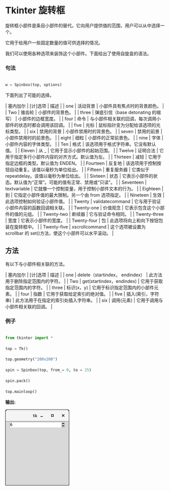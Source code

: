 # Tkinter 旋转框



旋转框小部件是条目小部件的替代。它向用户提供值的范围，用户可以从中选择一个。

它用于给用户一些固定数量的值可供选择的情况。

我们可以使用各种选项来装饰这个小部件。下面给出了使用自旋盒的语法。

### 句法

```py

w = Spinbox(top, options) 

```

下面列出了可能的选择。

| 塞内加尔 | [计]选项 | 描述 |
| one | 活动背景 | 小部件具有焦点时的背景颜色。 |
| Two | 锥齿轮 | 小部件的背景色。 |
| three | 弹底引信（base detonating 的缩写） | 小部件的边框宽度。 |
| four | 命令 | 与小部件相关联的回调，每次调用小部件的状态时都会调用该回调。 |
| five | 光标 | 鼠标指针变为分配给该选项的光标类型。 |
| six | 禁用的背景 | 小部件禁用时的背景色。 |
| seven | 禁用的前景 | 小部件禁用时的前景色。 |
| eight | 细粒 | 小部件的正常前景色。 |
| nine | 字体 | 小部件内容的字体类型。 |
| Ten | 格式 | 该选项用于格式字符串。它没有默认值。 |
| Eleven | 从 _ | 它用于显示小部件的起始范围。 |
| Twelve | 证明合法 | 它用于指定多行小部件内容的对齐方式。默认值为左。 |
| Thirteen | 减轻 | 它用于指定边框的类型。默认值为 ENDEN。 |
| Fourteen | 反复地 | 该选项用于控制按钮自动重复。该值以毫秒为单位给出。 |
| Fifteen | 重复服务器 | 它类似于 repeatdelay。该值以毫秒为单位给出。 |
| Sixteen | 状态 | 它表示小部件的状态。默认值为“正常”。可能的值有正常、禁用或“只读”。 |
| Seventeen | textvariable | 它就像一个控制变量，用于控制小部件文本的行为。 |
| Eighteen | 到 | 它指定小部件值的最大限制。另一个由 from 选项指定。 |
| Nineteen | 生效 | 此选项控制如何验证小部件值。 |
| Twenty | validatecommand | 它与用于验证小部件内容的函数回调相关联。 |
| Twenty-one | 价值观念 | 它表示包含这个小部件的值的元组。 |
| Twenty-two | 断续器 | 它与验证命令相同。 |
| Twenty-three | 宽度 | 它表示小部件的宽度。 |
| Twenty-four | 包 | 此选项将向上和向下按钮包装在旋转框中。 |
| Twenty-five | xscrollcommand | 这个选项被设置为 scrollbar 的 set()方法，使这个小部件可以水平滚动。 |

## 方法

有以下与小部件相关联的方法。

| 塞内加尔 | [计]选项 | 描述 |
| one | delete（startindex， endindex） | 此方法用于删除指定范围内的字符。 |
| Two | get(startindex，endindex) | 它用于获取指定范围内的字符。 |
| three | 标识(x，y) | 它用于标识指定范围内的小部件元素。 |
| four | 指数 | 它用于获取给定索引的绝对值。 |
| five | 插入(索引，字符串) | 此方法用于在指定的索引处插入字符串。 |
| six | 调用(元素) | 它用于调用与小部件相关联的回调。 |

### 例子

```py

from tkinter import *

top = Tk()

top.geometry("200x200")

spin = Spinbox(top, from_= 0, to = 25)

spin.pack()

top.mainloop()

```

**输出:**

![Tkinter Spinbox](img/aca936dd212daf57eab2a7bfcdadca69.png)
